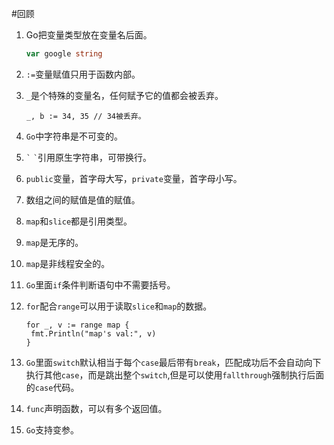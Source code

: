 #回顾
1. Go把变量类型放在变量名后面。  

    ```go
    var google string
    ```
2. `:=`变量赋值只用于函数内部。

3. `_`是个特殊的变量名，任何赋予它的值都会被丢弃。

    ```golang
    _, b := 34, 35 // 34被丢弃。
    ```
4. `Go`中字符串是不可变的。
5. `` ` `` `` ` ``引用原生字符串，可带换行。
6. `public`变量，首字母大写，`private`变量，首字母小写。
7. 数组之间的赋值是值的赋值。
8. `map`和`slice`都是引用类型。
9. `map`是无序的。
10. `map`是非线程安全的。
11. `Go`里面`if`条件判断语句中不需要括号。
12. `for`配合`range`可以用于读取`slice`和`map`的数据。

    ```golang 
    for _, v := range map {
     fmt.Println("map's val:", v)
    }
    ```
13. `Go`里面`switch`默认相当于每个`case`最后带有`break`，匹配成功后不会自动向下执行其他`case`，而是跳出整个`switch`,但是可以使用`fallthrough`强制执行后面的`case`代码。
14. `func`声明函数，可以有多个返回值。
15. `Go`支持变参。
